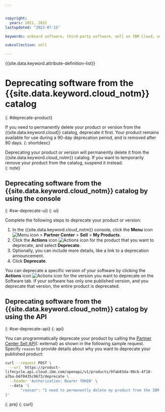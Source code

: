 ```yaml
---


copyright:
  years: 2021, 2022
lastupdated: "2022-07-15"

keywords: onboard software, third-party software, sell on IBM Cloud, suspend, support, software, partner center, sellers, catalog, remove, delete, deprecate

subcollection: sell

---
```


{{site.data.keyword.attribute-definition-list}}

# Deprecating software from the {{site.data.keyword.cloud_notm}} catalog
{: #deprecate-product}

If you need to permanently delete your product or version from the {{site.data.keyword.cloud}} catalog, deprecate it first. Your product remains available for use during a 90-day deprecation period, and is removed after 90 days. 
{: shortdesc}

Deprecating your product or version will permanently delete it from the {{site.data.keyword.cloud_notm}} catalog. If you want to temporarily remove your product from the catalog, suspend it instead.  
{: note}

## Deprecating software from the {{site.data.keyword.cloud_notm}} catalog by using the console
{: #sw-deprecate-ui}
{: ui}

Complete the following steps to deprecate your product or version: 

1. In the {{site.data.keyword.cloud_notm}} console, click the **Menu** icon ![Menu icon](../icons/icon_hamburger.svg "Menu") > **Partner Center** > **Sell** > **My Products**.
1. Click the **Actions** icon ![Actions icon](../icons/actions-icon-vertical.svg "Actions") for the product that you want to deprecate, and select **Deprecate**.  
1. Optionally, you can include more details, like a link to a deprecation announcement.  
1. Click **Deprecate**.

You can deprecate a specific version of your software by clicking the **Actions** icon ![Actions icon](../icons/actions-icon-vertical.svg "Actions") for the version you want to deprecate on the Software tab. If your software has only one published version, and you deprecate that version, the entire product is deprecated. 

## Deprecating software from the {{site.data.keyword.cloud_notm}} catalog by using the API
{: #sw-deprecate-api}
{: api}

You can programmatically deprecate your product by calling the [Partner Center Sell API](/apidocs/partner-center-sell#deprecate-product){: external} as shown in the following sample request. Specify `reason` to provide details about why you want to deprecate your published product:

```bash
curl --request POST \
  --url  https://product-
lifecycle.api.cloud.ibm.com/openapi/v1/products/9fab83da-98cb-4f18-
a7ba-b6f0435c9673/deprecate \
  --header 'Authorization: Bearer TOKEN' \  
  --data '{
       "reason": "I need to permanently delete my product from the IBM Cloud catalog."
}'
```
{: pre}
{: curl}

